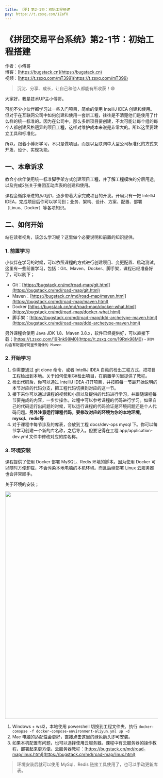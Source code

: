 ```yaml
---
title: 【更】第2-1节：初始工程搭建
pay: https://t.zsxq.com/1ZafX
---
```


# 《拼团交易平台系统》第2-1节：初始工程搭建

作者：小傅哥
<br/>博客：[https://bugstack.cn](https://bugstack.cn)
<br/>视频：[https://t.zsxq.com/mT399](https://t.zsxq.com/mT399)

> 沉淀、分享、成长，让自己和他人都能有所收获！😄

大家好，我是技术UP主小傅哥。

可能不少小伙伴都学习过一些入门项目，简单的使用 IntelliJ IDEA 创建和使用。但对于在互联网公司中如何创建和使用一套新工程，往往是不清楚他们是使用了什么样的统一标准的。因为在公司中，那么多新项目要创建，不太可能让每个组的每个人都创建风格迥异的项目工程，这样对维护成本来说是非常大的。所以这里要建立工具和标准化。

所以，跟着小傅哥学习，不只是做项目。而是以互联网中大型公司标准化的方式来开发、设计、实现功能。

## 一、本章诉求

教会小伙伴使用统一标准脚手架方式创建项目工程，并了解工程模块的分层用途。以及完成2张关于拼团互动库表的创建和使用。

课程会循序渐进的从0到1，逐步带着大家完成项目的开发。开局只有一把 IntelliJ IDEA，完成项目后你可以学习到；业务、架构、设计、方案、配置、部署（Linux、Docker）等各项知识。

## 二、如何开始

站在读者视角，该怎么学习呢？这里做个必要说明和前置的知识提供。

### 1. 前置学习

小伙伴在学习的时候，可以依照课程的方式进行创建项目、变更配置、启动测试。这里有一些前置学习，包括：Git、Maven、Docker、脚手架，课程已经准备好了，可以刷下；

- Git：[https://bugstack.cn/md/road-map/git.html](https://bugstack.cn/md/road-map/git.html)
- Maven：[https://bugstack.cn/md/road-map/maven.html](https://bugstack.cn/md/road-map/maven.html)
- Docker [https://bugstack.cn/md/road-map/docker-what.html](https://bugstack.cn/md/road-map/docker-what.html)
- 脚手架：[https://bugstack.cn/md/road-map/ddd-archetype-maven.html](https://bugstack.cn/md/road-map/ddd-archetype-maven.html)

另外课程会使用 Java JDK 1.8、Maven 3.8.x，软件已经提供好，可以直接下载；[https://t.zsxq.com/19Rnk98M0](https://t.zsxq.com/19Rnk98M0) - `附件内含有配置好阿里云镜像的 Maven`

### 2. 开始学习

1. 你需要通过 git clone 命令，或者 IntelliJ IDEA 自动的检出工程方式，把项目工程检出到本地。关于如何使用Git检出项目，在前置学习里提供了教程。
2. 检出代码后，你可以通过 IntelliJ IDEA 打开项目，并按照每一节最开始说明的本节对应的代码分支，把工程代码切换到对应的这一节。
3. 接下来你可以通过课程的视频和小册以及提供的代码进行学习，并跟随课程每节要完成的内容，一步步操作。过程中可以参考课程的代码进行学习。如果自己的代码运行出问题的时候，可以运行课程的代码验证是环境问题还是个人代码问题。**另外注意运行课程代码，要修改对应的环境为你的本地环境，mysql、redis等**
4. 对于课程中每节涉及的库表，会放到工程 docs/dev-ops mysql 下。你可以每节学习创建一个新的库名称，之后导入。但要记得在工程 app/application-dev.yml 文件中修改对应的库名称。

### 3. 环境安装

课程提供了使用 Docker 部署 MySQL、Redis 环境的脚本。因为使用 Docker 可以随时方便卸载，不会污染本地电脑的本机环境。而且后续部署 Linux 云服务器也会非常顺手。

关于环境的安装；

<div align="center">
    <img src="https://bugstack.cn/images/article/project/group-buy-market/group-buy-market-2-1-04.png" width="750px">
</div>

1. Windows + wsl2，本地使用 powershell 切换到工程文件夹，执行 `docker-comopse -f docker-compose-environment-aliyun.yml up -d`
2. Mac 电脑的适配性会更好，直接点击这里的绿色箭头即可安装。
3. 如果本机配置有问题，也可以选择使用云服务器。课程中有云服务器的操作教程，部署起来更方便。云服务器教程：[https://bugstack.cn/md/road-map/linux.html](https://bugstack.cn/md/road-map/linux.html)

> 环境安装后就可以使用 MySql、Redis 链接工具使用了，也可以手动更新库表。